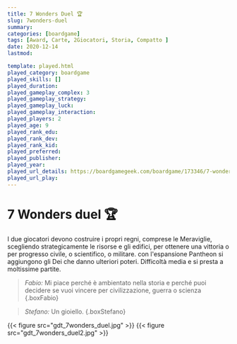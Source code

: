 ```yaml
---
title: 7 Wonders Duel 🏆
slug: 7wonders-duel
summary: 
categories: [boardgame]
tags: [Award, Carte, 2Giocatori, Storia, Compatto ]
date: 2020-12-14
lastmod: 

template: played.html
played_category: boardgame
played_skills: []
played_duration: 
played_gameplay_complex: 3
played_gameplay_strategy: 
played_gameplay_luck: 
played_gameplay_interaction: 
played_players: 2
played_age: 9
played_rank_edu: 
played_rank_dev: 
played_rank_kid: 
played_preferred: 
played_publisher: 
played_year: 
played_url_details: https://boardgamegeek.com/boardgame/173346/7-wonders-duel
played_url_play: 
---
```


# 7 Wonders duel 🏆

I due giocatori devono costruire i propri regni, comprese le Meraviglie, scegliendo strategicamente le risorse e gli edifici, per ottenere una vittoria o per progresso civile, o scientifico, o militare. con l'espansione Pantheon si aggiungono gli Dei che danno ulteriori poteri.
Difficoltà media e si presta a moltissime partite.

> *Fabio:*
> Mi piace perché è ambientato nella storia e perché puoi decidere se vuoi vincere per civilizzazione, guerra o scienza
{.boxFabio}

> *Stefano:*
> Un gioiello.
{.boxStefano}

{{< figure src="gdt_7wonders_duel.jpg" >}}
{{< figure src="gdt_7wonders_duel2.jpg" >}}
